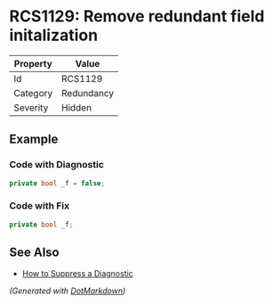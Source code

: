 # RCS1129: Remove redundant field initalization

| Property | Value      |
| -------- | ---------- |
| Id       | RCS1129    |
| Category | Redundancy |
| Severity | Hidden     |

## Example

### Code with Diagnostic

```csharp
private bool _f = false;
```

### Code with Fix

```csharp
private bool _f;
```

## See Also

* [How to Suppress a Diagnostic](../HowToConfigureAnalyzers.md#how-to-suppress-a-diagnostic)


*\(Generated with [DotMarkdown](http://github.com/JosefPihrt/DotMarkdown)\)*